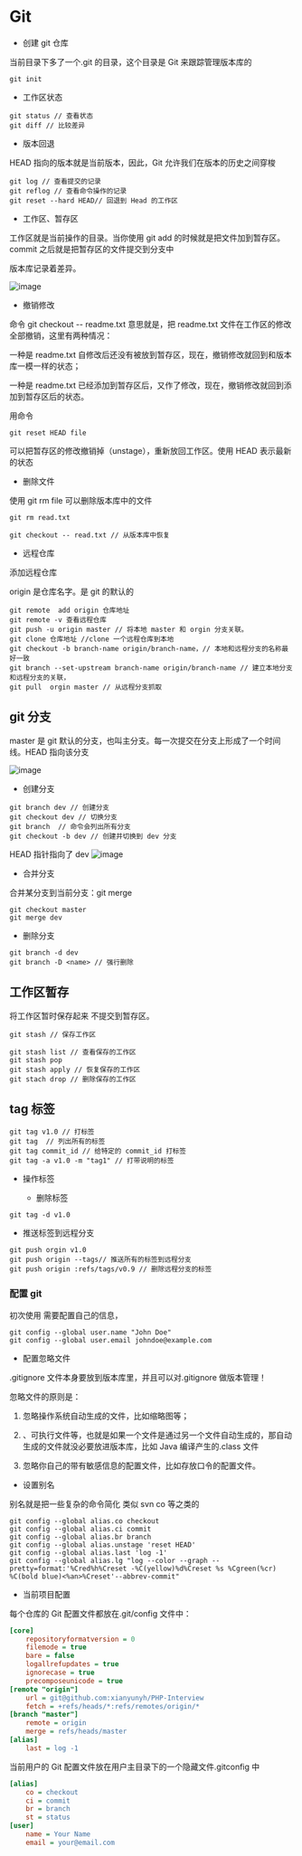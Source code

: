 # Git

- 创建 git 仓库

当前目录下多了一个.git 的目录，这个目录是 Git 来跟踪管理版本库的

```
git init  
```

- 工作区状态

```
git status // 查看状态
git diff // 比较差异
```

- 版本回退

HEAD 指向的版本就是当前版本，因此，Git 允许我们在版本的历史之间穿梭
```
git log // 查看提交的记录
git reflog // 查看命令操作的记录
git reset --hard HEAD// 回退到 Head 的工作区
```

- 工作区、暂存区

工作区就是当前操作的目录。当你使用 git add 的时候就是把文件加到暂存区。commit 之后就是把暂存区的文件提交到分支中

版本库记录着差异。

![image](https://www.liaoxuefeng.com/files/attachments/001384907720458e56751df1c474485b697575073c40ae9000/0)

- 撤销修改

命令 git checkout -- readme.txt 意思就是，把 readme.txt 文件在工作区的修改全部撤销，这里有两种情况：

一种是 readme.txt 自修改后还没有被放到暂存区，现在，撤销修改就回到和版本库一模一样的状态；

一种是 readme.txt 已经添加到暂存区后，又作了修改，现在，撤销修改就回到添加到暂存区后的状态。

用命令

```
git reset HEAD file
```
可以把暂存区的修改撤销掉（unstage），重新放回工作区。使用 HEAD 表示最新的状态

- 删除文件


使用 git rm file 可以删除版本库中的文件

```
git rm read.txt

git checkout -- read.txt // 从版本库中恢复

```

- 远程仓库

添加远程仓库

origin 是仓库名字。是 git 的默认的 
```
git remote  add origin 仓库地址
git remote -v 查看远程仓库
git push -u origin master // 将本地 master 和 orgin 分支关联。
git clone 仓库地址 //clone 一个远程仓库到本地
git checkout -b branch-name origin/branch-name，// 本地和远程分支的名称最好一致
git branch --set-upstream branch-name origin/branch-name // 建立本地分支和远程分支的关联，
git pull  orgin master // 从远程分支抓取
```

## git 分支

master 是 git 默认的分支，也叫主分支。每一次提交在分支上形成了一个时间线。HEAD 指向该分支

![image](https://www.liaoxuefeng.com/files/attachments/001384908811773187a597e2d844eefb11f5cf5d56135ca000/0)

- 创建分支

```
git branch dev // 创建分支
git checkout dev // 切换分支
git branch  // 命令会列出所有分支
git checkout -b dev // 创建并切换到 dev 分支
```
HEAD 指针指向了 dev
![image](https://www.liaoxuefeng.com/files/attachments/00138490883510324231a837e5d4aee844d3e4692ba50f5000/0)

- 合并分支

合并某分支到当前分支：git merge <name>
```
git checkout master 
git merge dev
```

- 删除分支

```
git branch -d dev
git branch -D <name> // 强行删除

```

## 工作区暂存

将工作区暂时保存起来 不提交到暂存区。

```
git stash // 保存工作区

git stash list // 查看保存的工作区
git stash pop
git stash apply // 恢复保存的工作区
git stach drop // 删除保存的工作区
```

## tag 标签

```
git tag v1.0 // 打标签
git tag  // 列出所有的标签
git tag commit_id // 给特定的 commit_id 打标签
git tag -a v1.0 -m "tag1" // 打带说明的标签
```

- 操作标签

  - 删除标签

```
git tag -d v1.0
```
- 推送标签到远程分支

```
git push orgin v1.0
git push origin --tags// 推送所有的标签到远程分支
git push origin :refs/tags/v0.9 // 删除远程分支的标签
```
### 配置 git

初次使用 需要配置自己的信息，

```
git config --global user.name "John Doe"
git config --global user.email johndoe@example.com
```


- 配置忽略文件

.gitignore 文件本身要放到版本库里，并且可以对.gitignore 做版本管理！

忽略文件的原则是：

1. 忽略操作系统自动生成的文件，比如缩略图等；
2. 、可执行文件等，也就是如果一个文件是通过另一个文件自动生成的，那自动生成的文件就没必要放进版本库，比如 Java 编译产生的.class 文件

3. 忽略你自己的带有敏感信息的配置文件，比如存放口令的配置文件。


- 设置别名 

别名就是把一些复杂的命令简化 类似 svn co 等之类的

```shell
git config --global alias.co checkout
git config --global alias.ci commit
git config --global alias.br branch
git config --global alias.unstage 'reset HEAD'
git config --global alias.last 'log -1'
git config --global alias.lg "log --color --graph --pretty=format:'%Cred%h%Creset -%C(yellow)%d%Creset %s %Cgreen(%cr) %C(bold blue)<%an>%Creset'--abbrev-commit"
```

- 当前项目配置

每个仓库的 Git 配置文件都放在.git/config 文件中：

```ini
[core]
    repositoryformatversion = 0
    filemode = true
    bare = false
    logallrefupdates = true
    ignorecase = true
    precomposeunicode = true
[remote "origin"]
    url = git@github.com:xianyunyh/PHP-Interview
    fetch = +refs/heads/*:refs/remotes/origin/*
[branch "master"]
    remote = origin
    merge = refs/heads/master
[alias]
    last = log -1
```

当前用户的 Git 配置文件放在用户主目录下的一个隐藏文件.gitconfig 中

```ini
[alias]
    co = checkout
    ci = commit
    br = branch
    st = status
[user]
    name = Your Name
    email = your@email.com
```
